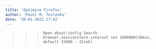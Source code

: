 ```yaml
---
title: 'Optimise Firefox'
author: 'Pavel M. Teslenko'
date: '30-01-2022 17:42'
---
```


>>>`
Open about:config
Search browser.sessionstore.interval
set 1800000(30min, default 15000 - 15cek)
`
